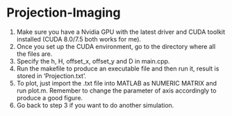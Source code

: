 # Projection-Imaging
1. Make sure you have a Nvidia GPU with the latest driver and CUDA toolkit installed (CUDA 8.0/7.5 both works for me).
2. Once you set up the CUDA environment, go to the directory where all the files are.
3. Specify the h, H, offset_x, offset_y and D in main.cpp.
4. Run the makefile to produce an executable file and then run it, result is stored in ‘Projection.txt’.
5. To plot, just import the .txt file into MATLAB as NUMERIC MATRIX and run plot.m. Remember to change the parameter of axis accordingly to produce a good figure. 
6. Go back to step 3 if you want to do another simulation.
